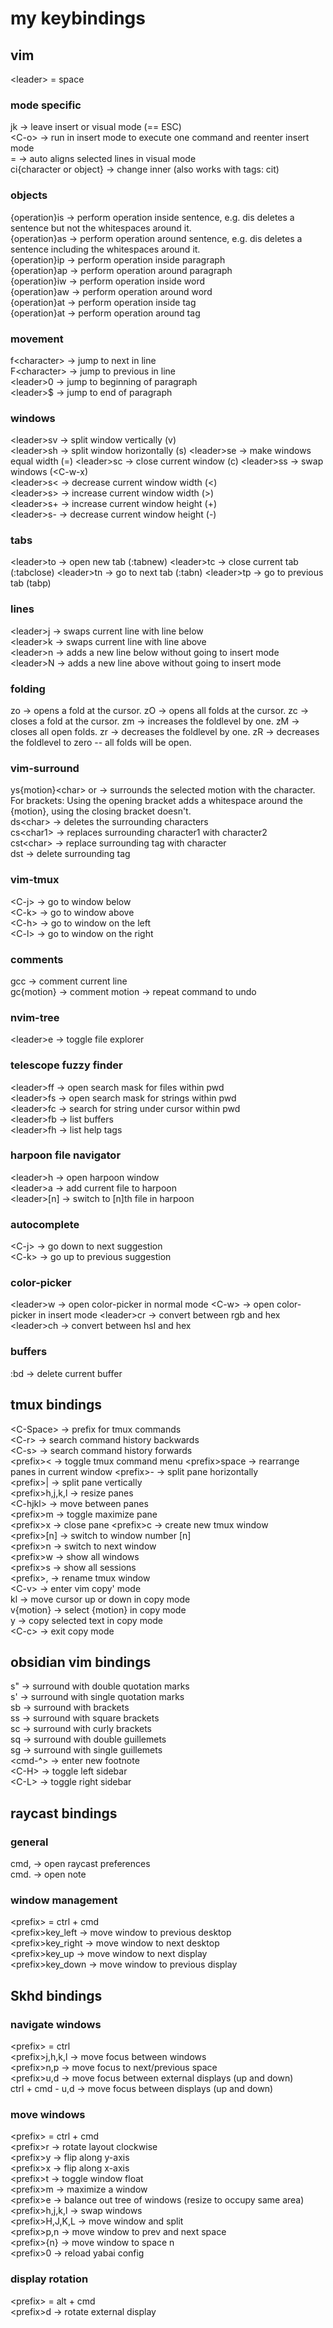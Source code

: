 # my keybindings
## vim

\<leader> = space  

### mode specific

jk → leave insert or visual mode (== ESC)  
\<C-o> → run in insert mode to execute one command and reenter insert mode  
= → auto aligns selected lines in visual mode  
ci{character or object} → change inner (also works with tags: cit)

### objects

{operation}is → perform operation inside sentence, e.g. dis deletes a sentence but not the whitespaces around it.  
{operation}as → perform operation around sentence, e.g. dis deletes a sentence including the whitespaces around it.  
{operation}ip → perform operation inside paragraph  
{operation}ap → perform operation around paragraph  
{operation}iw → perform operation inside word  
{operation}aw → perform operation around word  
{operation}at → perform operation inside tag  
{operation}at → perform operation around tag


### movement

f\<character> → jump to next <character> in line  
F\<character> → jump to previous <character> in line  
\<leader>0 → jump to beginning of paragraph  
\<leader>$ → jump to end of paragraph  

### windows

\<leader>sv → split window vertically (<C-w>v)  
\<leader>sh → split window horizontally (<C-w>s) 
\<leader>se → make windows equal width (<C-w>=) 
\<leader>sc → close current window (<C-w>c) 
\<leader>ss → swap windows (<C-w-x)  
\<leader>s< → decrease current window width (<C-w><)  
\<leader>s> → increase current window width (<C-w>>)  
\<leader>s+ → increase current window height (<C-w>+)  
\<leader>s- → decrease current window height (<C-w>-)  

### tabs

\<leader>to → open new tab  (:tabnew)
\<leader>tc → close current tab  (:tabclose)
\<leader>tn → go to next tab  (:tabn)
\<leader>tp → go to previous tab (tabp) 

### lines

\<leader>j → swaps current line with line below  
\<leader>k → swaps current line with line above  
\<leader>n → adds a new line below without going to insert mode  
\<leader>N → adds a new line above without going to insert mode  

### folding

zo → opens a fold at the cursor.
zO → opens all folds at the cursor.
zc → closes a fold at the cursor.
zm → increases the foldlevel by one.
zM → closes all open folds.
zr → decreases the foldlevel by one.
zR → decreases the foldlevel to zero -- all folds will be open.

### vim-surround

ys{motion}\<char> or <tag> → surrounds the selected motion with the character. For brackets: Using the opening bracket adds a whitespace around the {motion}, using the closing bracket doesn't.  
ds\<char> → deletes the surrounding characters  
cs\<char1><char2> → replaces surrounding character1 with character2  
cst\<char> → replace surrounding tag with character  
dst → delete surrounding tag  

### vim-tmux

\<C-j> → go to window below  
\<C-k> → go to window above  
\<C-h> → go to window on the left  
\<C-l> → go to window on the right  

### comments

gcc → comment current line  
gc{motion} → comment motion → repeat command to undo  

### nvim-tree

\<leader>e → toggle file explorer  

### telescope fuzzy finder

\<leader>ff → open search mask for files within pwd  
\<leader>fs → open search mask for strings within pwd  
\<leader>fc → search for string under cursor within pwd  
\<leader>fb → list buffers  
\<leader>fh → list help tags  

### harpoon file navigator

\<leader>h → open harpoon window  
\<leader>a → add current file to harpoon  
\<leader>[n] → switch to [n]th file in harpoon  

### autocomplete

\<C-j> → go down to next suggestion  
\<C-k> → go up to previous suggestion  

### color-picker

\<leader>w → open color-picker in normal mode
\<C-w> → open color-picker in insert mode
\<leader>cr → convert between rgb and hex
\<leader>ch → convert between hsl and hex

### buffers

:bd → delete current buffer  

## tmux bindings

\<C-Space> → prefix for tmux commands  
\<C-r> → search command history backwards  
\<C-s> → search command history forwards  
\<prefix>< → toggle tmux command menu 
\<prefix>space → rearrange panes in current window
\<prefix>- → split pane horizontally  
\<prefix>| → split pane vertically  
\<prefix>h,j,k,l → resize panes  
\<C-hjkl> → move between panes  
\<prefix>m → toggle maximize pane  
\<prefix>x → close pane 
\<prefix>c → create new tmux window  
\<prefix>[n] → switch to window number [n]  
\<prefix>n → switch to next window  
\<prefix>w → show all windows  
\<prefix>s → show all sessions  
\<prefix>, → rename tmux window  
\<C-v> → enter vim copy' mode  
    kl → move cursor up or down in copy mode  
    v{motion} → select {motion} in copy mode  
    y → copy selected text in copy mode  
    \<C-c> → exit copy mode  

## obsidian vim bindings

s" → surround with double quotation marks  
s' → surround with single quotation marks  
sb → surround with brackets  
ss → surround with square brackets  
sc → surround with curly brackets  
sq → surround with double guillemets  
sg → surround with single guillemets  
\<cmd-^> → enter new footnote  
\<C-H> → toggle left sidebar  
\<C-L> → toggle right sidebar  

## raycast bindings
### general

cmd, → open raycast preferences  
cmd. → open note  

### window management

\<prefix> = ctrl + cmd  
\<prefix>key_left → move window to previous desktop  
\<prefix>key_right → move window to next desktop  
\<prefix>key_up → move window to next display  
\<prefix>key_down → move window to previous display  
    
## Skhd bindings
### navigate windows
\<prefix> = ctrl  
\<prefix>j,h,k,l → move focus between windows  
\<prefix>n,p → move focus to next/previous space  
\<prefix>u,d → move focus between external displays (up and down)  
ctrl + cmd - u,d → move focus between displays (up and down)

### move windows
\<prefix> = ctrl + cmd  
\<prefix>r → rotate layout clockwise  
\<prefix>y → flip along y-axis  
\<prefix>x → flip along x-axis  
\<prefix>t → toggle window float  
\<prefix>m → maximize a window  
\<prefix>e → balance out tree of windows (resize to occupy same area)  
\<prefix>h,j,k,l → swap windows  
\<prefix>H,J,K,L →  move window and split  
\<prefix>p,n → move window to prev and next space  
\<prefix>{n} → move window to space n  
\<prefix>0 → reload yabai config  

### display rotation
\<prefix> = alt + cmd  
\<prefix>d → rotate external display  
